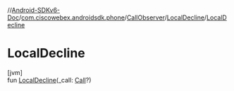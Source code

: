 //[Android-SDKv6-Doc](../../../../index.md)/[com.ciscowebex.androidsdk.phone](../../index.md)/[CallObserver](../index.md)/[LocalDecline](index.md)/[LocalDecline](-local-decline.md)

# LocalDecline

[jvm]\
fun [LocalDecline](-local-decline.md)(_call: [Call](../../-call/index.md)?)
